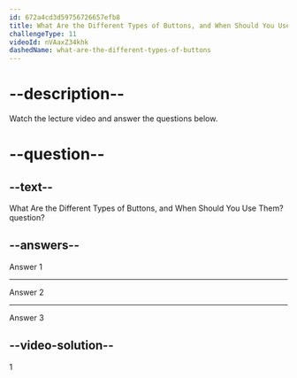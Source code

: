 ```yaml
---
id: 672a4cd3d59756726657efb8
title: What Are the Different Types of Buttons, and When Should You Use Them?
challengeType: 11
videoId: nVAaxZ34khk
dashedName: what-are-the-different-types-of-buttons
---
```


# --description--

Watch the lecture video and answer the questions below.

# --question--

## --text--

What Are the Different Types of Buttons, and When Should You Use Them? question?

## --answers--

Answer 1

---

Answer 2

---

Answer 3

## --video-solution--

1

